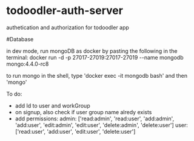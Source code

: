 # todoodler-auth-server
authetication and authorization for todoodler app

#Database

in dev mode, run mongoDB as docker by pasting the following in the terminal:
docker run -d -p 27017-27019:27017-27019 --name mongodb mongo:4.4.0-rc8

to run mongo in the shell, type 'docker exec -it mongodb bash' and then 'mongo'

To do:
- add Id to user and workGroup
- on signup, also check if user group name alredy exists
- add permissions:
  admin: ['read:admin', 'read:user', 'add:admin', 'add:user', 'edit:admin', 'edit:user', 'delete:admin', 'delete:user']
  user: ['read:user', 'add:user', 'edit:user', 'delete:user']